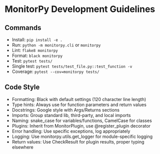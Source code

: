 # MonitorPy Development Guidelines

## Commands
- Install: `pip install -e .`
- Run: `python -m monitorpy.cli` or `monitorpy`
- Lint: `flake8 monitorpy`
- Format: `black monitorpy`
- Test: `pytest tests/`
- Single test: `pytest tests/test_file.py::test_function -v`
- Coverage: `pytest --cov=monitorpy tests/`

## Code Style
- Formatting: Black with default settings (120 character line length)
- Type hints: Always use for function parameters and return values
- Docstrings: Google style with Args/Returns sections
- Imports: Group standard lib, third-party, and local imports
- Naming: snake_case for variables/functions, CamelCase for classes
- Plugins: Inherit from MonitorPlugin, use @register_plugin decorator
- Error handling: Use specific exceptions, log appropriately
- Logging: Use monitorpy.utils.get_logger for module-specific logging
- Return values: Use CheckResult for plugin results, proper typing elsewhere